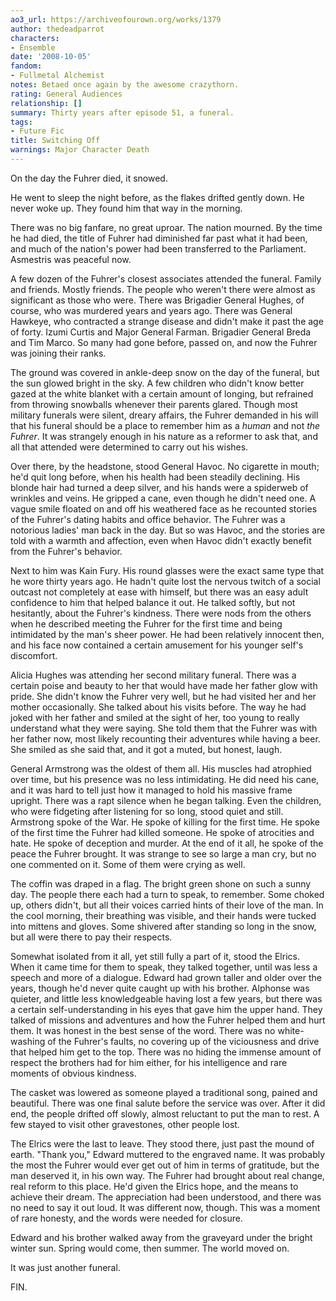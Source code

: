 ```yaml
---
ao3_url: https://archiveofourown.org/works/1379
author: thedeadparrot
characters:
- Ensemble
date: '2008-10-05'
fandom:
- Fullmetal Alchemist
notes: Betaed once again by the awesome crazythorn.
rating: General Audiences
relationship: []
summary: Thirty years after episode 51, a funeral.
tags:
- Future Fic
title: Switching Off
warnings: Major Character Death
---
```


On the day the Fuhrer died, it snowed.

He went to sleep the night before, as the flakes drifted gently down. He never woke up. They found him that way in the morning.

There was no big fanfare, no great uproar. The nation mourned. By the time he had died, the title of Fuhrer had diminished far past what it had been, and much of the nation's power had been transferred to the Parliament. Asmestris was peaceful now.

A few dozen of the Fuhrer's closest associates attended the funeral. Family and friends. Mostly friends. The people who weren't there were almost as significant as those who were. There was Brigadier General Hughes, of course, who was murdered years and years ago. There was General Hawkeye, who contracted a strange disease and didn't make it past the age of forty. Izumi Curtis and Major General Farman. Brigadier General Breda and Tim Marco. So many had gone before, passed on, and now the Fuhrer was joining their ranks.

The ground was covered in ankle-deep snow on the day of the funeral, but the sun glowed bright in the sky. A few children who didn't know better gazed at the white blanket with a certain amount of longing, but refrained from throwing snowballs whenever their parents glared. Though most military funerals were silent, dreary affairs, the Fuhrer demanded in his will that his funeral should be a place to remember him as a *human* and not *the Fuhrer*. It was strangely enough in his nature as a reformer to ask that, and all that attended were determined to carry out his wishes.

Over there, by the headstone, stood General Havoc. No cigarette in mouth; he'd quit long before, when his health had been steadily declining. His blonde hair had turned a deep silver, and his hands were a spiderweb of wrinkles and veins. He gripped a cane, even though he didn't need one. A vague smile floated on and off his weathered face as he recounted stories of the Fuhrer's dating habits and office behavior. The Fuhrer was a notorious ladies' man back in the day. But so was Havoc, and the stories are told with a warmth and affection, even when Havoc didn't exactly benefit from the Fuhrer's behavior.

Next to him was Kain Fury. His round glasses were the exact same type that he wore thirty years ago. He hadn't quite lost the nervous twitch of a social outcast not completely at ease with himself, but there was an easy adult confidence to him that helped balance it out. He talked softly, but not hesitantly, about the Fuhrer's kindness. There were nods from the others when he described meeting the Fuhrer for the first time and being intimidated by the man's sheer power. He had been relatively innocent then, and his face now contained a certain amusement for his younger self's discomfort.

Alicia Hughes was attending her second military funeral. There was a certain poise and beauty to her that would have made her father glow with pride. She didn't know the Fuhrer very well, but he had visited her and her mother occasionally. She talked about his visits before. The way he had joked with her father and smiled at the sight of her, too young to really understand what they were saying. She told them that the Fuhrer was with her father now, most likely recounting their adventures while having a beer. She smiled as she said that, and it got a muted, but honest, laugh.

General Armstrong was the oldest of them all. His muscles had atrophied over time, but his presence was no less intimidating. He did need his cane, and it was hard to tell just how it managed to hold his massive frame upright. There was a rapt silence when he began talking. Even the children, who were fidgeting after listening for so long, stood quiet and still. Armstrong spoke of the War. He spoke of killing for the first time. He spoke of the first time the Fuhrer had killed someone. He spoke of atrocities and hate. He spoke of deception and murder. At the end of it all, he spoke of the peace the Fuhrer brought. It was strange to see so large a man cry, but no one commented on it. Some of them were crying as well.

The coffin was draped in a flag. The bright green shone on such a sunny day. The people there each had a turn to speak, to remember. Some choked up, others didn't, but all their voices carried hints of their love of the man. In the cool morning, their breathing was visible, and their hands were tucked into mittens and gloves. Some shivered after standing so long in the snow, but all were there to pay their respects.

Somewhat isolated from it all, yet still fully a part of it, stood the Elrics. When it came time for them to speak, they talked together, until was less a speech and more of a dialogue. Edward had grown taller and older over the years, though he'd never quite caught up with his brother. Alphonse was quieter, and little less knowledgeable having lost a few years, but there was a certain self-understanding in his eyes that gave him the upper hand. They talked of missions and adventures and how the Fuhrer helped them and hurt them. It was honest in the best sense of the word. There was no white-washing of the Fuhrer's faults, no covering up of the viciousness and drive that helped him get to the top. There was no hiding the immense amount of respect the brothers had for him either, for his intelligence and rare moments of obvious kindness.

The casket was lowered as someone played a traditional song, pained and beautiful. There was one final salute before the service was over. After it did end, the people drifted off slowly, almost reluctant to put the man to rest. A few stayed to visit other gravestones, other people lost.

The Elrics were the last to leave. They stood there, just past the mound of earth. "Thank you," Edward muttered to the engraved name. It was probably the most the Fuhrer would ever get out of him in terms of gratitude, but the man deserved it, in his own way. The Fuhrer had brought about real change, real reform to this place. He'd given the Elrics hope, and the means to achieve their dream. The appreciation had been understood, and there was no need to say it out loud. It was different now, though. This was a moment of rare honesty, and the words were needed for closure.

Edward and his brother walked away from the graveyard under the bright winter sun. Spring would come, then summer. The world moved on.

It was just another funeral.

FIN.